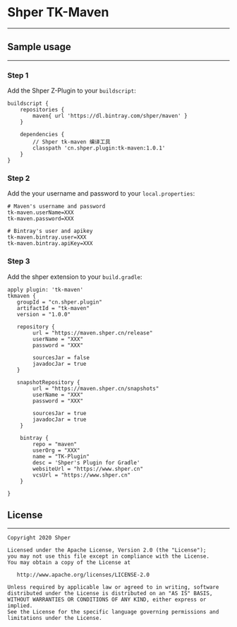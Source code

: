 # Shper TK-Maven
-------

## Sample usage
-------

### Step 1

Add the Shper Z-Plugin to your `buildscript`:

```
buildscript {
    repositories {
        maven{ url 'https://dl.bintray.com/shper/maven' }
    }

    dependencies {
        // Shper tk-maven 编译工具
        classpath 'cn.shper.plugin:tk-maven:1.0.1'
    }
}
```

### Step 2

Add the your username and password to your `local.properties`:


```
# Maven's username and password
tk-maven.userName=XXX
tk-maven.password=XXX

# Bintray's user and apikey
tk-maven.bintray.user=XXX
tk-maven.bintray.apiKey=XXX
```

### Step 3

Add the shper extension to your `build.gradle`:

```
apply plugin: 'tk-maven'
tkmaven {
   groupId = "cn.shper.plugin"
   artifactId = "tk-maven"
   version = "1.0.0"

   repository {
        url = "https://maven.shper.cn/release"
        userName = "XXX"
        password = "XXX"

        sourcesJar = false
        javadocJar = true
   }

   snapshotRepository {
        url = "https://maven.shper.cn/snapshots"
        userName = "XXX"
        password = "XXX"

        sourcesJar = true
        javadocJar = true
    }

    bintray {
        repo = "maven"
        userOrg = "XXX"
        name = "TK-Plugin"
        desc = 'Shper's Plugin for Gradle'
        websiteUrl = "https://www.shper.cn"
        vcsUrl = "https://www.shper.cn"
    }

}
```


## License
-------

    Copyright 2020 Shper

    Licensed under the Apache License, Version 2.0 (the "License");
    you may not use this file except in compliance with the License.
    You may obtain a copy of the License at

       http://www.apache.org/licenses/LICENSE-2.0

    Unless required by applicable law or agreed to in writing, software
    distributed under the License is distributed on an "AS IS" BASIS,
    WITHOUT WARRANTIES OR CONDITIONS OF ANY KIND, either express or implied.
    See the License for the specific language governing permissions and
    limitations under the License.
